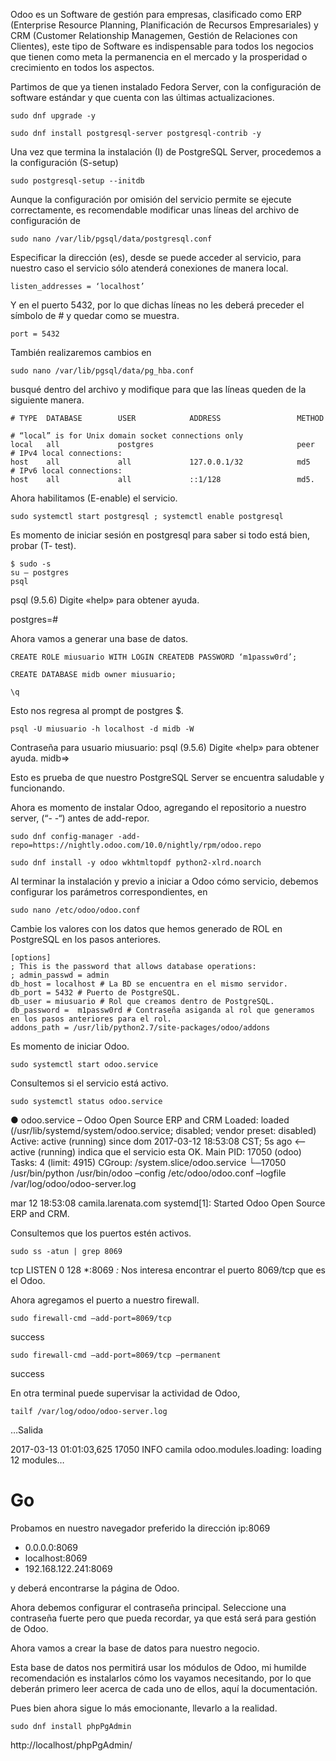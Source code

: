 
Odoo es un Software de gestión para empresas, clasificado como ERP (Enterprise Resource Planning, Planificación de Recursos Empresariales) y CRM (Customer Relationship Managemen, Gestión de Relaciones con Clientes), este tipo de Software es indispensable para todos los negocios que tienen como meta la permanencia en el mercado y la prosperidad o crecimiento en todos los aspectos.

Partimos de que ya tienen instalado Fedora Server, con la configuración de software estándar y que cuenta con las últimas actualizaciones.

```
sudo dnf upgrade -y
```

```
sudo dnf install postgresql-server postgresql-contrib -y
```

Una vez que termina la instalación (I) de PostgreSQL Server, procedemos a la configuración (S-setup)

```
sudo postgresql-setup --initdb
```

Aunque la configuración por omisión del servicio permite se ejecute correctamente, es recomendable modificar unas líneas del archivo de configuración de 

```
sudo nano /var/lib/pgsql/data/postgresql.conf
```


Especificar la dirección (es), desde se puede acceder al servicio, para nuestro caso el servicio sólo atenderá conexiones de manera local.

```
listen_addresses = ‘localhost’
```

Y en el puerto 5432, por lo que dichas líneas no les deberá preceder el símbolo de # y quedar como se muestra.

```
port = 5432
```

También realizaremos cambios en 

```
sudo nano /var/lib/pgsql/data/pg_hba.conf
```

busqué dentro del archivo y modifique para que las líneas queden de la siguiente manera.

```
# TYPE  DATABASE        USER            ADDRESS                 METHOD

# “local” is for Unix domain socket connections only
local   all             postgres                                peer
# IPv4 local connections:
host    all             all             127.0.0.1/32            md5
# IPv6 local connections:
host    all             all             ::1/128                 md5.
```

Ahora habilitamos (E-enable) el servicio.

```
sudo systemctl start postgresql ; systemctl enable postgresql
```

Es momento de iniciar sesión en postgresql para saber si todo está bien, probar (T- test).

```
$ sudo -s
su – postgres
psql
```

psql (9.5.6)
Digite «help» para obtener ayuda.

postgres=#

Ahora vamos a generar una base de datos.

```
CREATE ROLE miusuario WITH LOGIN CREATEDB PASSWORD ‘m1passw0rd’;

CREATE DATABASE midb owner miusuario;

\q

```


Esto nos regresa al prompt de postgres $.
```
psql -U miusuario -h localhost -d midb -W
```

Contraseña para usuario miusuario:
psql (9.5.6)
Digite «help» para obtener ayuda.
midb=>

Esto es prueba de que nuestro PostgreSQL Server se encuentra saludable y funcionando.

Ahora es momento de instalar Odoo, agregando el repositorio a nuestro server, (“- -“) antes de add-repor.


```
sudo dnf config-manager -add-repo=https://nightly.odoo.com/10.0/nightly/rpm/odoo.repo

sudo dnf install -y odoo wkhtmltopdf python2-xlrd.noarch
```


Al terminar la instalación y previo a iniciar a Odoo cómo servicio, debemos configurar los parámetros correspondientes, en 

```
sudo nano /etc/odoo/odoo.conf
``` 

Cambie los valores con los datos que hemos generado de ROL en PostgreSQL en los pasos anteriores.

```
[options]
; This is the password that allows database operations:
; admin_passwd = admin
db_host = localhost # La BD se encuentra en el mismo servidor.
db_port = 5432 # Puerto de PostgreSQL.
db_user = miusuario # Rol que creamos dentro de PostgreSQL.
db_password =  m1passw0rd # Contraseña asiganda al rol que generamos en los pasos anteriores para el rol.
addons_path = /usr/lib/python2.7/site-packages/odoo/addons
```


Es momento de iniciar Odoo.


```
sudo systemctl start odoo.service
```


Consultemos si el servicio está activo.

```
sudo systemctl status odoo.service
```

● odoo.service – Odoo Open Source ERP and CRM
Loaded: loaded (/usr/lib/systemd/system/odoo.service; disabled; vendor preset: disabled)
Active: active (running) since dom 2017-03-12 18:53:08 CST; 5s ago <– active (running) indica que el servicio esta OK.
Main PID: 17050 (odoo)
Tasks: 4 (limit: 4915)
CGroup: /system.slice/odoo.service
└─17050 /usr/bin/python /usr/bin/odoo –config /etc/odoo/odoo.conf –logfile /var/log/odoo/odoo-server.log

mar 12 18:53:08 camila.larenata.com systemd[1]: Started Odoo Open Source ERP and CRM.

Consultemos que los puertos estén activos.

```
sudo ss -atun | grep 8069
```


tcp    LISTEN     0      128       *:8069                  *:*
Nos interesa encontrar el puerto  8069/tcp que es el Odoo.

Ahora agregamos el puerto a nuestro firewall.

```
sudo firewall-cmd –add-port=8069/tcp
```
success

```
sudo firewall-cmd –add-port=8069/tcp –permanent
```
success

En otra terminal puede supervisar la actividad de Odoo,

```
tailf /var/log/odoo/odoo-server.log
```

…Salida

2017-03-13 01:01:03,625 17050 INFO camila odoo.modules.loading: loading 12 modules…

# Go
Probamos en nuestro navegador preferido la dirección ip:8069 
* 0.0.0.0:8069
* localhost:8069
* 192.168.122.241:8069

y deberá encontrarse la página de Odoo.

Ahora debemos configurar el contraseña principal. Seleccione una contraseña fuerte pero que pueda recordar, ya que está será para gestión de Odoo.

Ahora vamos a crear la base de datos para nuestro negocio.

Esta base de datos nos permitirá usar los módulos de Odoo, mi humilde recomendación es instalarlos cómo los vayamos necesitando, por lo que deberán primero leer acerca de cada uno de ellos, aquí la documentación.

Pues bien ahora sigue lo más emocionante, llevarlo a la realidad.

```
sudo dnf install phpPgAdmin
```

http://localhost/phpPgAdmin/




